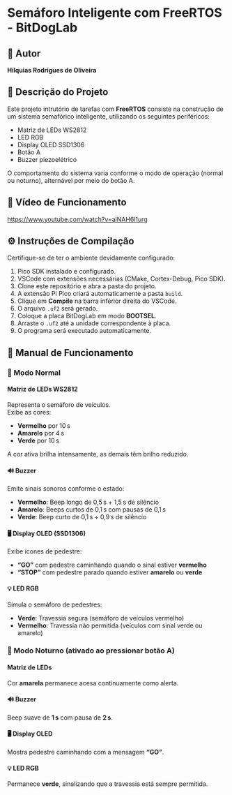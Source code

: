 # Semáforo Inteligente com FreeRTOS - BitDogLab

## 👤 Autor
**Hilquias Rodrigues de Oliveira**

## 📍 Descrição do Projeto

Este projeto intrutório de tarefas com **FreeRTOS** consiste na construção de um sistema semafórico inteligente, utilizando os seguintes periféricos:

- Matriz de LEDs WS2812  
- LED RGB  
- Display OLED SSD1306  
- Botão A  
- Buzzer piezoelétrico  

O comportamento do sistema varia conforme o modo de operação (normal ou noturno), alternável por meio do botão A.

## 🎥 Vídeo de Funcionamento

https://www.youtube.com/watch?v=alNAH6l1urg

## ⚙️ Instruções de Compilação

Certifique-se de ter o ambiente devidamente configurado:

1. Pico SDK instalado e configurado.  
2. VSCode com extensões necessárias (CMake, Cortex-Debug, Pico SDK).  
3. Clone este repositório e abra a pasta do projeto.  
4. A extensão Pi Pico criará automaticamente a pasta `build`.  
5. Clique em **Compile** na barra inferior direita do VSCode.  
6. O arquivo `.uf2` será gerado.  
7. Coloque a placa BitDogLab em modo **BOOTSEL**.  
8. Arraste o `.uf2` até a unidade correspondente à placa.  
9. O programa será executado automaticamente.

## 🧠 Manual de Funcionamento

### 🔁 Modo Normal

#### Matriz de LEDs WS2812
Representa o semáforo de veículos.  
Exibe as cores:
- **Vermelho** por 10 s  
- **Amarelo** por 4 s  
- **Verde** por 10 s  

A cor ativa brilha intensamente, as demais têm brilho reduzido.

#### 🔊 Buzzer
Emite sinais sonoros conforme o estado:

- **Vermelho**: Beep longo de 0,5 s + 1,5 s de silêncio  
- **Amarelo**: Beeps curtos de 0,1 s com pausas de 0,1 s  
- **Verde**: Beep curto de 0,1 s + 0,9 s de silêncio  

#### 🖥️ Display OLED (SSD1306)
Exibe ícones de pedestre:

- **“GO”** com pedestre caminhando quando o sinal estiver **vermelho**  
- **“STOP”** com pedestre parado quando estiver **amarelo** ou **verde**

#### 💡 LED RGB
Simula o semáforo de pedestres:

- **Verde**: Travessia segura (semáforo de veículos vermelho)  
- **Vermelho**: Travessia não permitida (veículos com sinal verde ou amarelo)

### 🌙 Modo Noturno (ativado ao pressionar botão A)

#### Matriz de LEDs
Cor **amarela** permanece acesa continuamente como alerta.

#### 🔊 Buzzer
Beep suave de **1 s** com pausa de **2 s**.

#### 🖥️ Display OLED
Mostra pedestre caminhando com a mensagem **“GO”**.

#### 💡 LED RGB
Permanece **verde**, sinalizando que a travessia está sempre permitida.
